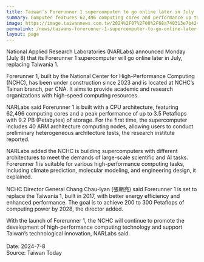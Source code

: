 ```yaml
---
title: Taiwan’s Forerunner 1 supercomputer to go online later in July
summary: Computer features 62,496 computing cores and performance up to 3.5 Petaflops
image: https://image.taiwannews.com.tw/2024%2F07%2F08%2F68a740313e7b4240916d63a83e0481a0.jpg
permalink: /news/taiwans-forerunner-1-supercomputer-to-go-online-later-in-july/
layout: page
---
```

National Applied Research Laboratories (NARLabs) announced Monday (July 8) that its Forerunner 1 supercomputer will go online later in July, replacing Taiwania 1.

Forerunner 1, built by the National Center for High-Performance Computing (NCHC), has been under construction since 2023 and is located at NCHC’s Tainan branch, per CNA. It aims to provide academic and research organizations with high-speed computing resources.

NARLabs said Forerunner 1 is built with a CPU architecture, featuring 62,496 computing cores and a peak performance of up to 3.5 Petaflops with 9.2 PB (Petabytes) of storage. For the first time, the supercomputer includes 40 ARM architecture computing nodes, allowing users to conduct preliminary heterogeneous architecture tests, the research institute reported.

NARLabs added the NCHC is building supercomputers with different architectures to meet the demands of large-scale scientific and AI tasks. Forerunner 1 is suitable for various high-performance computing tasks, including climate prediction, molecular modeling, and engineering design, it explained.

NCHC Director General Chang Chau-lyan (張朝亮) said Forerunner 1 is set to replace the Taiwania 1, built in 2017, with better energy efficiency and enhanced performance. The goal is to achieve 200 to 300 Petaflops of computing power by 2028, the director added.

With the launch of Forerunner 1, the NCHC will continue to promote the development of high-performance computing technology and support Taiwan’s technological innovation, NARLabs said.
<br/>
<br/>
Date: 2024-7-8
<br/>
Source: Taiwan Today
